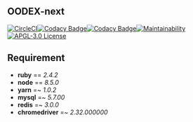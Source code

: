 OODEX-next
---

[![CircleCI](https://img.shields.io/circleci/project/github/hukurou-s/oodex-next/master.svg?style=flat-square&label=Circle%20CI)](https://circleci.com/gh/hukurou-s/oodex-next)[![Codacy Badge](https://api.codacy.com/project/badge/Grade/4b53dd3c4a8b43e987c5af6c95a0bb6c)](https://www.codacy.com/manual/hukurou-s/oodex-next?utm_source=github.com&amp;utm_medium=referral&amp;utm_content=hukurou-s/oodex-next&amp;utm_campaign=Badge_Grade)[![Codacy Badge](https://api.codacy.com/project/badge/Coverage/4b53dd3c4a8b43e987c5af6c95a0bb6c)](https://www.codacy.com/manual/hukurou-s/oodex-next?utm_source=github.com&utm_medium=referral&utm_content=hukurou-s/oodex-next&utm_campaign=Badge_Coverage)[![Maintainability](https://api.codeclimate.com/v1/badges/c49dd95870860eba5fad/maintainability)](https://codeclimate.com/github/MaxMEllon/oodex-next/maintainability)[![APGL-3.0 License](https://img.shields.io/badge/license-APGL--3.0-blue.svg?style=flat-square)](LICENSE)

Requirement
---

- **ruby** == *2.4.2*
- **node** == *8.5.0*
- **yarn** =~ *1.0.2*
- **mysql** =~ *5.7.00*
- **redis** =~ *3.0.0*
- **chromedriver** =~ *2.32.000000*

